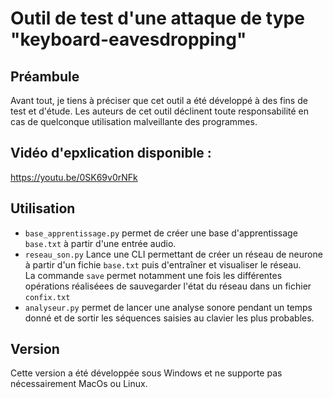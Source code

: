 # Outil de test d'une attaque de type "keyboard-eavesdropping"

## Préambule
Avant tout, je tiens à préciser que cet outil a été développé à des fins de test et d'étude. Les auteurs de cet outil déclinent toute responsabilité en cas de quelconque utilisation malveillante des programmes.

## Vidéo d'epxlication disponible :
https://youtu.be/0SK69v0rNFk

## Utilisation
- ```base_apprentissage.py``` permet de créer une base d'apprentissage ```base.txt``` à partir d'une entrée audio.
- ```reseau_son.py``` Lance une CLI permettant de créer un réseau de neurone à partir d'un fichie ```base.txt``` puis d'entraîner et visualiser le réseau.  
La commande ```save``` permet notamment une fois les différentes opérations réaliséees de sauvegarder l'état du réseau dans un fichier ```confix.txt```
- ```analyseur.py``` permet de lancer une analyse sonore pendant un temps donné et de sortir les séquences saisies au clavier les plus probables.

## Version
Cette version a été développée sous Windows et ne supporte pas nécessairement MacOs ou Linux. 
